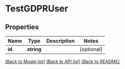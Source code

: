 # TestGDPRUser

## Properties
Name | Type | Description | Notes
------------ | ------------- | ------------- | -------------
**id** | **string** |  | [optional] 

[[Back to Model list]](../README.md#documentation-for-models) [[Back to API list]](../README.md#documentation-for-api-endpoints) [[Back to README]](../README.md)

